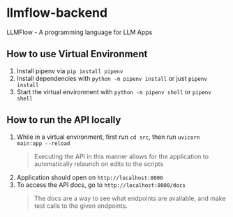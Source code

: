 # llmflow-backend

LLMFlow - A programming language for LLM Apps

## How to use Virtual Environment

1. Install pipenv via `pip install pipenv`
2. Install dependencies with `python -m pipenv install` or just `pipenv install`
3. Start the virtual environment with `python -m pipenv shell` or `pipenv shell`

## How to run the API locally

1. While in a virtual environment, first run `cd src`, then run `uvicorn main:app --reload`
   > Executing the API in this manner allows for the application to automatically relaunch on edits to the scripts
2. Application should open on `http://localhost:8000`
3. To access the API docs, go to `http://localhost:8000/docs`
   > The docs are a way to see what endpoints are available, and make test calls to the given endpoints.
